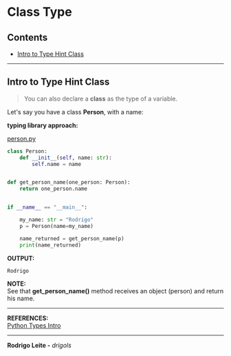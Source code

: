 # Class Type

## Contents

 - [Intro to Type Hint Class](#intro)

---

<div id="intro"></div>

## Intro to Type Hint Class

> You can also declare a **class** as the type of a variable.

Let's say you have a class **Person**, with a name:

**typing library approach:**

[person.py](src/person.py)
```python
class Person:
    def __init__(self, name: str):
        self.name = name


def get_person_name(one_person: Person):
    return one_person.name


if __name__ == "__main__":

    my_name: str = "Rodrigo"
    p = Person(name=my_name)

    name_returned = get_person_name(p)
    print(name_returned)
```

**OUTPUT:**  
```python
Rodrigo
```

**NOTE:**  
See that **get_person_name()** method receives an object (person) and return his name.

---

**REFERENCES:**  
[Python Types Intro](https://fastapi.tiangolo.com/python-types/)  

---

**Rodrigo Leite -** *drigols*
